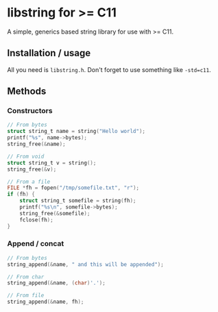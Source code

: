 # libstring for >= C11
A simple, generics based string library for use with >= C11.

## Installation / usage
All you need is `libstring.h`. Don't forget to use something like `-std=c11`.

## Methods

### Constructors
```c
// From bytes
struct string_t name = string("Hello world");
printf("%s", name->bytes);
string_free(&name);

// From void
struct string_t v = string();
string_free(&v);

// From a file
FILE *fh = fopen("/tmp/somefile.txt", "r");
if (fh) {
	struct string_t somefile = string(fh);
	printf("%s\n", somefile->bytes);
	string_free(&somefile);
	fclose(fh);
}
```

### Append / concat
```c
// From bytes
string_append(&name, " and this will be appended");

// From char
string_append(&name, (char)'.');

// From file
string_append(&name, fh);
```